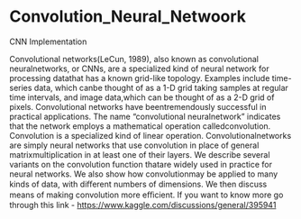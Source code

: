 # Convolution_Neural_Netwoork
CNN Implementation

Convolutional networks(LeCun, 1989), also known as convolutional neuralnetworks, or CNNs, are a specialized kind of neural network for processing datathat has a known grid-like topology. Examples include time-series data, which canbe thought of as a 1-D grid taking samples at regular time intervals, and image data,which can be thought of as a 2-D grid of pixels. Convolutional networks have beentremendously successful in practical applications. The name “convolutional neuralnetwork” indicates that the network employs a mathematical operation calledconvolution. Convolution is a specialized kind of linear operation. Convolutionalnetworks are simply neural networks that use convolution in place of general matrixmultiplication in at least one of their layers. We describe several variants on the convolution function thatare widely used in practice for neural networks. We also show how convolutionmay be applied to many kinds of data, with diﬀerent numbers of dimensions. We then discuss means of making convolution more eﬃcient. If you want to know more go through this link - https://www.kaggle.com/discussions/general/395941
